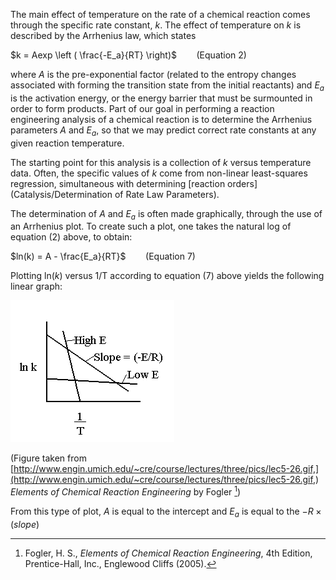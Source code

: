 

The main effect of temperature on the rate of a chemical reaction comes through the specific rate constant, *k*.  The effect of temperature on *k* is described by the Arrhenius law, which states

$k = Aexp \left ( \frac{-E_a}{RT} \right)$ &nbsp;&nbsp;&nbsp;&nbsp;&nbsp;&nbsp;&nbsp;(Equation 2)


where *A* is the pre-exponential factor (related to the entropy changes associated with forming the transition state from the initial reactants) and *E<sub>a</sub>* is the activation energy, or the energy barrier that must be surmounted in order to form products.  Part of our goal in performing a reaction engineering analysis of a chemical reaction is to determine the Arrhenius parameters *A* and *E<sub>a</sub>*, so that we may predict correct rate constants at any given reaction temperature.

The starting point for this analysis is a collection of *k* versus temperature data.  Often, the specific values of *k* come from non-linear least-squares regression, simultaneous with determining [reaction orders](Catalysis/Determination of Rate Law Parameters).

The determination of *A* and *E<sub>a</sub>* is often made graphically, through the use of an Arrhenius plot.  To create such a plot, one takes the natural log of equation (2) above, to obtain:

$ln(k) = A - \frac{E_a}{RT}$ &nbsp;&nbsp;&nbsp;&nbsp;&nbsp;&nbsp;&nbsp;(Equation 7)


Plotting ln(*k*) versus 1/T according to equation (7) above yields the following linear graph:

![](./Fogler-Chap3-Arrhenius.gif)

(Figure taken from [http://www.engin.umich.edu/~cre/course/lectures/three/pics/lec5-26.gif,](http://www.engin.umich.edu/~cre/course/lectures/three/pics/lec5-26.gif,) *Elements of Chemical Reaction Engineering* by Fogler [^1])

From this type of plot, *A* is equal to the intercept and *E<sub>a</sub>* is equal to the $-R\times(slope)$

[^1]: Fogler, H. S., *Elements of Chemical Reaction Engineering*, 4th Edition, Prentice-Hall, Inc., Englewood Cliffs (2005).